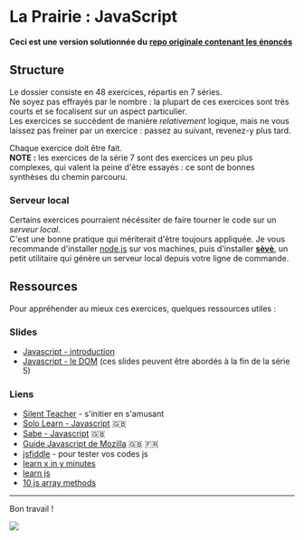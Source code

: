 # La Prairie : JavaScript

**Ceci est une version solutionnée du** [**repo originale contenant les énoncés**](https://github.com/becodeorg/BXL-Johnson-3.9/tree/master/03-javascript)

## Structure

Le dossier consiste en 48 exercices, répartis en 7 séries.  
Ne soyez pas effrayés par le nombre : la plupart de ces exercices sont très courts et se focalisent sur un aspect particulier.  
Les exercices se succèdent de manière _relativement_ logique, mais ne vous laissez pas freiner par un exercice : passez au suivant, revenez-y plus tard.

Chaque exercice doit être fait.  
**NOTE :** les exercices de la série 7 sont des exercices un peu plus complexes, qui valent la peine d'être essayés : ce sont de bonnes synthèses du chemin parcouru.

### Serveur local

Certains exercices pourraient nécéssiter de faire tourner le code sur un _serveur local_.  
C'est une bonne pratique qui mériterait d'être toujours appliquée. Je vous recommande d'installer [node.js](https://nodejs.org/en/) sur vos machines, puis d'installer [**sèvè**](https://github.com/leny/seve), un petit utilitaire qui génère un serveur local depuis votre ligne de commande.

## Ressources

Pour appréhender au mieux ces exercices, quelques ressources utiles :

### Slides

- [Javascript - introduction](https://docs.google.com/presentation/d/156vrNVBSOSy_YdHRKbaoqXfr3GALC2dtZFbaU-pR5eI/edit#slide=id.g35f391192_04)
- [Javascript - le DOM](https://docs.google.com/presentation/d/1zcucIJ-y8xyT5rjCE5hpPjBWq-RjIBusuXvIygfnqPQ/edit?usp=sharing) (ces slides peuvent être abordés à la fin de la série 5)

### Liens

- [Silent Teacher](http://silentteacher.toxicode.fr/) - s'initier en s'amusant
- [Solo Learn - Javascript](https://www.sololearn.com/Course/JavaScript/) :uk:
- [Sabe - Javascript](https://sabe.io/classes/javascript) :uk:
- [Guide Javascript de Mozilla](https://developer.mozilla.org/fr/docs/Web/JavaScript/Guide/Apropos) :uk: :fr:
- [jsfiddle](https://jsfiddle.net/) - pour tester vos codes js
- [learn x in y minutes](https://learnxinyminutes.com/docs/javascript/)
- [learn js](http://www.learn-js.org/)
- [10 js array methods](https://dev.to/frugencefidel/10-javascript-array-methods-you-should-know-4lk3)

* * *

Bon travail !

![](https://media.giphy.com/media/xT9DPPqwOCoxi3ASWc/giphy.gif)

